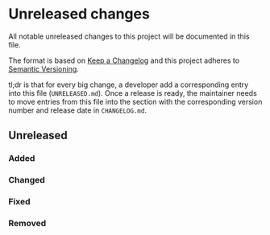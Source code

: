 # Unreleased changes

All notable unreleased changes to this project will be documented in this file.

The format is based on [Keep a Changelog](http://keepachangelog.com/en/1.0.0/)
and this project adheres to [Semantic Versioning](http://semver.org/spec/v2.0.0.html).

tl;dr is that for every big change, a developer add a corresponding entry into this
file (`UNRELEASED.md`). Once a release is ready, the maintainer needs to move entries
from this file into the section with the corresponding version number and release date
in `CHANGELOG.md`.

## Unreleased

### Added

### Changed

### Fixed

### Removed

